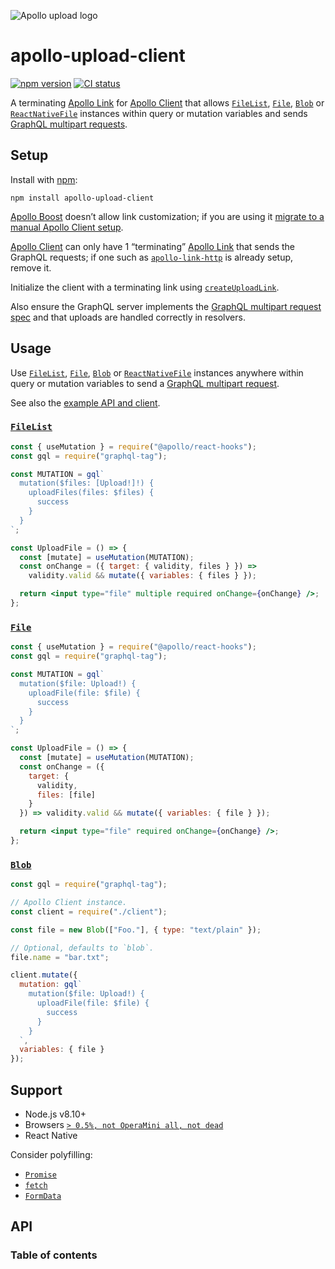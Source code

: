 ![Apollo upload logo](https://cdn.jsdelivr.net/gh/jaydenseric/apollo-upload-client@1.0.0/apollo-upload-logo.svg)

# apollo-upload-client

[![npm version](https://badgen.net/npm/v/apollo-upload-client)](https://npm.im/apollo-upload-client) [![CI status](https://github.com/jaydenseric/apollo-upload-client/workflows/CI/badge.svg)](https://github.com/jaydenseric/apollo-upload-client/actions)

A terminating [Apollo Link](https://apollographql.com/docs/link) for [Apollo Client](https://apollographql.com/docs/link#apollo-client) that allows [`FileList`](https://developer.mozilla.org/docs/web/api/filelist), [`File`](https://developer.mozilla.org/docs/web/api/file), [`Blob`](https://developer.mozilla.org/docs/web/api/blob) or [`ReactNativeFile`](#class-reactnativefile) instances within query or mutation variables and sends [GraphQL multipart requests](https://github.com/jaydenseric/graphql-multipart-request-spec).

## Setup

Install with [npm](https://npmjs.com):

```shell
npm install apollo-upload-client
```

[Apollo Boost](https://npm.im/apollo-boost) doesn’t allow link customization; if you are using it [migrate to a manual Apollo Client setup](https://apollographql.com/docs/react/advanced/boost-migration).

[Apollo Client](https://apollographql.com/docs/link#apollo-client) can only have 1 “terminating” [Apollo Link](https://apollographql.com/docs/link) that sends the GraphQL requests; if one such as [`apollo-link-http`](https://apollographql.com/docs/link/links/http) is already setup, remove it.

Initialize the client with a terminating link using [`createUploadLink`](#function-createuploadlink).

Also ensure the GraphQL server implements the [GraphQL multipart request spec](https://github.com/jaydenseric/graphql-multipart-request-spec) and that uploads are handled correctly in resolvers.

## Usage

Use [`FileList`](https://developer.mozilla.org/docs/web/api/filelist), [`File`](https://developer.mozilla.org/docs/web/api/file), [`Blob`](https://developer.mozilla.org/docs/web/api/blob) or [`ReactNativeFile`](#class-reactnativefile) instances anywhere within query or mutation variables to send a [GraphQL multipart request](https://github.com/jaydenseric/graphql-multipart-request-spec).

See also the [example API and client](https://github.com/jaydenseric/apollo-upload-examples).

### [`FileList`](https://developer.mozilla.org/docs/web/api/filelist)

```jsx
const { useMutation } = require("@apollo/react-hooks");
const gql = require("graphql-tag");

const MUTATION = gql`
  mutation($files: [Upload!]!) {
    uploadFiles(files: $files) {
      success
    }
  }
`;

const UploadFile = () => {
  const [mutate] = useMutation(MUTATION);
  const onChange = ({ target: { validity, files } }) =>
    validity.valid && mutate({ variables: { files } });

  return <input type="file" multiple required onChange={onChange} />;
};
```

### [`File`](https://developer.mozilla.org/docs/web/api/file)

```jsx
const { useMutation } = require("@apollo/react-hooks");
const gql = require("graphql-tag");

const MUTATION = gql`
  mutation($file: Upload!) {
    uploadFile(file: $file) {
      success
    }
  }
`;

const UploadFile = () => {
  const [mutate] = useMutation(MUTATION);
  const onChange = ({
    target: {
      validity,
      files: [file]
    }
  }) => validity.valid && mutate({ variables: { file } });

  return <input type="file" required onChange={onChange} />;
};
```

### [`Blob`](https://developer.mozilla.org/docs/web/api/blob)

```jsx
const gql = require("graphql-tag");

// Apollo Client instance.
const client = require("./client");

const file = new Blob(["Foo."], { type: "text/plain" });

// Optional, defaults to `blob`.
file.name = "bar.txt";

client.mutate({
  mutation: gql`
    mutation($file: Upload!) {
      uploadFile(file: $file) {
        success
      }
    }
  `,
  variables: { file }
});
```

## Support

- Node.js v8.10+
- Browsers [`> 0.5%, not OperaMini all, not dead`](https://browserl.ist/?q=%3E+0.5%25%2C+not+OperaMini+all%2C+not+dead)
- React Native

Consider polyfilling:

- [`Promise`](https://developer.mozilla.org/docs/Web/JavaScript/Reference/Global_Objects/Promise)
- [`fetch`](https://developer.mozilla.org/docs/Web/API/Fetch_API)
- [`FormData`](https://developer.mozilla.org/docs/Web/API/FormData)

## API

### Table of contents
